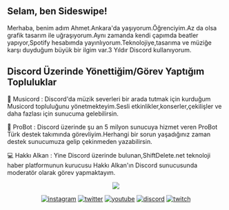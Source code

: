 <h2 align="left">Selam, ben Sideswipe!</h2>
   <p align="left">Merhaba, benim adım Ahmet.Ankara'da yaşıyorum.Öğrenciyim.Az da olsa grafik tasarım ile uğraşıyorum.Aynı zamanda kendi çapımda beatler yapıyor,Spotify hesabımda yayınlıyorum.Teknolojiye,tasarıma ve müziğe karşı duyduğum büyük bir ilgim var.3 Yıldır Discord kullanıyorum.
  <h2 align="left">Discord Üzerinde Yönettiğim/Görev Yaptığım Topluluklar</h2>
 🎵 Musicord : Discord'da müzik severleri bir arada tutmak için kurduğum Musicord topluluğunu yönetmekteyim.Sesli etkinlikler,konserler,çekilişler ve daha fazlası için sunucuma gelebilirsin.
 

🤖 ProBot : Discord üzerinde şu an 5 milyon sunucuya hizmet veren ProBot Türk destek takımında görevliyim.Herhangi bir sorun yaşadığınız zaman destek sunucumuza gelip çekinmeden yazabilirsin.
 
 💻 Hakkı Alkan : Yine Discord üzerinde bulunan,ShiftDelete.net teknoloji haber platformunun kurucusu Hakkı Alkan'ın Discord sunucusunda moderatör olarak görev yapmaktayım.</p>
  <div align="center">
  <img src="https://spotify-github-profile.vercel.app/api/view?uid=lfcb8fmv080gi4qhpg5qg7mqe&cover_image=true&theme=default&bar_color=000000)](https://github.com/kittinan/spotify-github-profile"<div align="center">
 
   
[![instagram](https://cdn1.iconfinder.com/data/icons/apps-8/64/instagram-ig-apps-platform-24.png)](https://instagram.com/sideswpe) [![twitter](https://cdn1.iconfinder.com/data/icons/apps-8/64/twitter-apps-platform-24.png)](https://twitter.com/sideswpe) [![youtube](https://cdn1.iconfinder.com/data/icons/apps-8/64/youtube-apps-platform-24.png)](https://www.youtube.com/https://youtube.com/channel/UC1byh2pO8cy_wT9q2j0Xavw) [![discord](https://cdn1.iconfinder.com/data/icons/apps-8/64/discord-apps-platform-24.png)](https://discord.com/users/595840152568594442) [![twitch](https://cdn1.iconfinder.com/data/icons/apps-8/64/twitch-apps-platform-24.png)](https://www.twitch.tv/sideswpe)



<div align="center"><!-- <div>  <p align="center">   Contact links:     <a href="" target="_blank"><img src="" width="30px" heigth= "30px" /></a>    <a href="" target="_blank"><img src="" width="30px" heigth= "30px" /></a>    <a href="" target="_blank"><img src="" width="30px" heigth= "30px" /></a>    <a href="" target="_blank"><img src="" width="30px" heigth= "30px" /></a>    <a href="https://www.reddit.com/user/sideswpe"
src="https://cdn1.iconfinder.com/data/icons/apps-8/64/stack-overflow-stackoverflow-apps-platform-512.png" width="30px" heigth= "30px" /></a>    <a href="https://https://open.spotify.com/user/lfcb8fmv080gi4qhpg5qg7mqe?si=BUzrSb1rT5a5FyF1YwTpzg&utm_source=copy-link" target="_blank"><img src="https://cdn1.iconfinder.com/data/icons/apps-8/64/spotify-apps-platform-512.png" width="30px" heigth= "30px" /></a>    <a href="" target="_blank"><img src="" width="30px" heigth= "30px" /></a></div>  <img src="https://spotify-github-profile.vercel.app/api/view?uid=bsa431plyu8hiphpc0ggbsa25&cover_image=true&theme=default" />  --></div>

